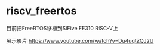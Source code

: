 # riscv_freertos
目前把FreeRTOS移植到SiFive FE310 RISC-V上

展示影片
https://www.youtube.com/watch?v=Du4uqtZQJ2U
